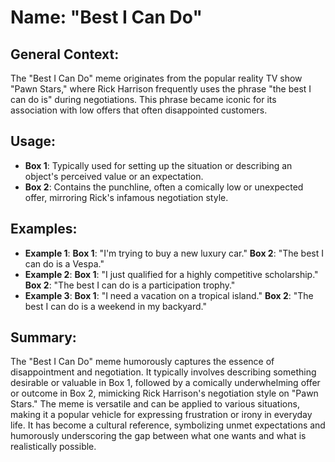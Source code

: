 # Name: "Best I Can Do"
## General Context:
The "Best I Can Do" meme originates from the popular reality TV show "Pawn Stars," where Rick Harrison frequently uses the phrase "the best I can do is" during negotiations. This phrase became iconic for its association with low offers that often disappointed customers.

## Usage:
- **Box 1**: Typically used for setting up the situation or describing an object's perceived value or an expectation.
- **Box 2**: Contains the punchline, often a comically low or unexpected offer, mirroring Rick's infamous negotiation style.

## Examples:
- **Example 1**: **Box 1**: "I'm trying to buy a new luxury car." **Box 2**: "The best I can do is a Vespa."
- **Example 2**: **Box 1**: "I just qualified for a highly competitive scholarship." **Box 2**: "The best I can do is a participation trophy."
- **Example 3**: **Box 1**: "I need a vacation on a tropical island." **Box 2**: "The best I can do is a weekend in my backyard."

## Summary:
The "Best I Can Do" meme humorously captures the essence of disappointment and negotiation. It typically involves describing something desirable or valuable in Box 1, followed by a comically underwhelming offer or outcome in Box 2, mimicking Rick Harrison's negotiation style on "Pawn Stars." The meme is versatile and can be applied to various situations, making it a popular vehicle for expressing frustration or irony in everyday life. It has become a cultural reference, symbolizing unmet expectations and humorously underscoring the gap between what one wants and what is realistically possible.